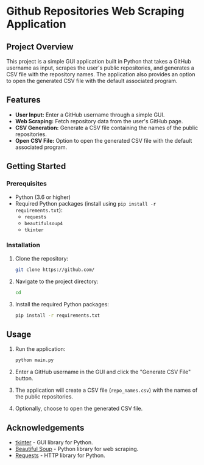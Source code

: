 # Github Repositories Web Scraping Application

## Project Overview

This project is a simple GUI application built in Python that takes a GitHub username as input, scrapes the user's public repositories, and generates a CSV file with the repository names. The application also provides an option to open the generated CSV file with the default associated program.

## Features

- **User Input:** Enter a GitHub username through a simple GUI.
- **Web Scraping:** Fetch repository data from the user's GitHub page.
- **CSV Generation:** Generate a CSV file containing the names of the public repositories.
- **Open CSV File:** Option to open the generated CSV file with the default associated program.

## Getting Started

### Prerequisites

- Python (3.6 or higher)
- Required Python packages (install using `pip install -r requirements.txt`):
  - `requests`
  - `beautifulsoup4`
  - `tkinter`

### Installation

1. Clone the repository:

    ```bash
    git clone https://github.com/
    ```

2. Navigate to the project directory:

    ```bash
    cd 
    ```

3. Install the required Python packages:

    ```bash
    pip install -r requirements.txt
    ```

## Usage

1. Run the application:

    ```bash
    python main.py
    ```

2. Enter a GitHub username in the GUI and click the "Generate CSV File" button.
3. The application will create a CSV file (`repo_names.csv`) with the names of the public repositories.
4. Optionally, choose to open the generated CSV file.

## Acknowledgements

- [tkinter](https://docs.python.org/3/library/tkinter.html) - GUI library for Python.
- [Beautiful Soup](https://www.crummy.com/software/BeautifulSoup/) - Python library for web scraping.
- [Requests](https://docs.python-requests.org/en/latest/) - HTTP library for Python.

